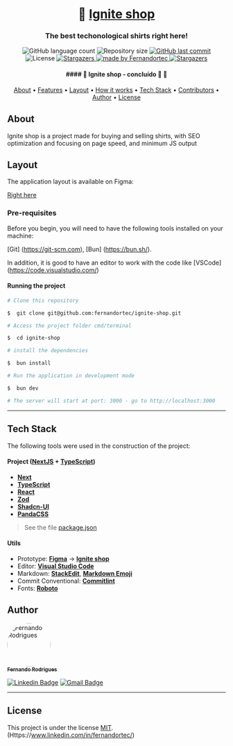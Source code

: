 
<h1 align="center">
   💈 <a href="#"> Ignite shop </a>
</h1>

<h3 align="center">
The best techonological shirts right here!
</h3>

<p align="center">
  <img alt="GitHub language count" src="https://img.shields.io/github/languages/count/fernandortec/coffee-shop-delivery?color=%2304D361">

  <img alt="Repository size" src="https://img.shields.io/github/repo-size/fernandortec/coffee-shop-delivery">
  
  <a href="https://github.com/fernandortec/coffee-shop-delivery/commits/master">
    <img alt="GitHub last commit" src="https://img.shields.io/github/last-commit/fernandortec/coffee-shop-delivery">
  </a>
    
   <img alt="License" src="https://img.shields.io/badge/license-MIT-brightgreen">
   <a href="https://github.com/fernandortec/coffee-shop-delivery">
    <img alt="Stargazers" src="https://img.shields.io/github/stars/fernandortec/coffee-shop-delivery?style=social">
  </a>

  <a href="https://github.com/fernandortec">
    <img alt="made by Fernandortec" src="https://img.shields.io/badge/made%20by-fernandortec-%237519C1">
  </a>
  
  <a href="https://linkedin.com/in/fernandortec">
    <img alt="Stargazers" src="https://img.shields.io/badge/Linkedin -fernandortec-%237159c1?style=flat&logo=ghost">
    </a> 
</p>


<h4 align="center"> 
	 #### 🚧 Ignite shop - concluído 🚀 🚧
</h4>

<p align="center">
 <a href="#about">About</a> •
 <a href="#features">Features</a> •
 <a href="#layout">Layout</a> • 
 <a href="#how-it-works">How it works</a> • 
 <a href="#tech-stack">Tech Stack</a> • 
 <a href="#contributors">Contributors</a> • 
 <a href="#author">Author</a> • 
 <a href="#user-content-license">License</a>

</p>



## About
Ignite shop is a project made for buying and selling shirts, with SEO optimization and focusing on page speed, and minimum JS output

## Layout
The application layout is available on Figma:

<a  href="https://www.figma.com/file/Ud6eoQljpVLhHmCjPKvG6l/Ignite-Shop-%E2%80%A2-Projeto-React-(Copy)?type=design&node-id=2-12&mode=design&t=4BW5qMJci8dF5R11-0">
Right here
</a>

  
  

### Pre-requisites

  

Before you begin, you will need to have the following tools installed on your machine:

[Git] (https://git-scm.com), [Bun] (https://bun.sh/).

In addition, it is good to have an editor to work with the code like [VSCode] (https://code.visualstudio.com/)

  

#### Running the project
```bash
# Clone this repository

$  git clone git@github.com:fernandortec/ignite-shop.git

# Access the project folder cmd/terminal

$  cd ignite-shop

# install the dependencies

$  bun install

# Run the application in development mode

$  bun dev

# The server will start at port: 3000 - go to http://localhost:3000
```
---

## Tech Stack
The following tools were used in the construction of the project:

#### **Project** ([NextJS](https://nextjs.org/) + [TypeScript](https://www.typescriptlang.org/))

-  **[Next](https://nextjs.org/)**
-  **[TypeScript](https://www.typescriptlang.org/)**
-  **[React](https://github.com/facebook/react)**
-  **[Zod](https://github.com/colinhacks/zod)**
-  **[Shadcn-UI](https://github.com/shadcn-ui/ui)**
-  **[PandaCSS](https://github.com/tailwindlabs/tailwindcss)**
 
> See the file [package.json](https://github.com/fernandortec/ignite-shop/package.json)

#### [](https://github.com/fernandortec/ignite-shop)**Utils**

- Prototype: **[Figma](https://www.figma.com/)** → **[Ignite shop](https://www.figma.com/file/Ud6eoQljpVLhHmCjPKvG6l/Ignite-Shop-%E2%80%A2-Projeto-React-(Copy)?type=design&node-id=2-12&mode=design&t=4BW5qMJci8dF5R11-0)**
- Editor: **[Visual Studio Code](https://code.visualstudio.com/)**
- Markdown: **[StackEdit](https://stackedit.io/)**, **[Markdown Emoji](https://gist.github.com/rxaviers/7360908)**
- Commit Conventional: **[Commitlint](https://github.com/conventional-changelog/commitlint)**
- Fonts: **[Roboto](https://fonts.google.com/specimen/Roboto)**

## Author
<a  href="https://github.com/fernandortec">
<img  style="border-radius: 50%;"  src="https://github.com/fernandortec.png"  width="100px;"  alt="Fernando Rodrigues"/>
<br />
<sub><b>Fernando Rodrigues</b></sub></a> <a  href="https://github.com/fernandortec"  title=""></a>
<br />

[![Linkedin Badge](https://img.shields.io/badge/-Fernando-blue?style=flat-square&logo=Linkedin&logoColor=white&link=https://www.linkedin.com/in/tgmarinho/)](https://www.linkedin.com/in/fernandortec/)
[![Gmail Badge](https://img.shields.io/badge/-fernandorfigueiredotec@gmail.com-c14438?style=flat-square&logo=Gmail&logoColor=white&link=mailto:tgmarinho@gmail.com)](mailto:fernandorfigueiredotec@gmail.com)

---
## License
This project is under the license [MIT](./LICENSE).
(Https://www.linkedin.com/in/fernandortec/)
